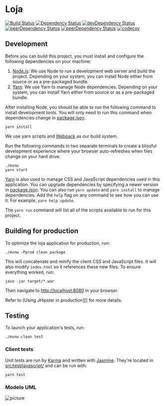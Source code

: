 # Loja
[![Build Status](https://travis-ci.org/rogrs/loja.svg?branch=master)](https://travis-ci.org/rogrs/loja) [![Dependency Status](https://david-dm.org/rogrs/loja.svg)](https://david-dm.org/rogrs/loja) [![devDependency Status](https://david-dm.org/rogrs/loja/dev-status.svg)](https://david-dm.org/rogrs/loja#info=devDependencies) [![peerDependency Status](https://david-dm.org/rogrs/loja/peer-status.svg)](https://david-dm.org/rogrs/loja#info=peerDependencies) [![peerDependency Status](https://david-dm.org/rogrs/loja/peer-status.svg)](https://david-dm.org/rogrs/loja#info=peerDependencies) [![codecov](https://codecov.io/gh/rogrs/loja/branch/master/graph/badge.svg)](https://codecov.io/gh/rogrs/loja)

## Development

Before you can build this project, you must install and configure the following dependencies on your machine:

1. [Node.js][]: We use Node to run a development web server and build the project.
   Depending on your system, you can install Node either from source or as a pre-packaged bundle.
2. [Yarn][]: We use Yarn to manage Node dependencies.
   Depending on your system, you can install Yarn either from source or as a pre-packaged bundle.

After installing Node, you should be able to run the following command to install development tools.
You will only need to run this command when dependencies change in [package.json](package.json).

    yarn install

We use yarn scripts and [Webpack][] as our build system.


Run the following commands in two separate terminals to create a blissful development experience where your browser
auto-refreshes when files change on your hard drive.

    ./mvnw
    yarn start

[Yarn][] is also used to manage CSS and JavaScript dependencies used in this application. You can upgrade dependencies by
specifying a newer version in [package.json](package.json). You can also run `yarn update` and `yarn install` to manage dependencies.
Add the `help` flag on any command to see how you can use it. For example, `yarn help update`.

The `yarn run` command will list all of the scripts available to run for this project.




## Building for production

To optimize the loja application for production, run:

    ./mvnw -Pprod clean package

This will concatenate and minify the client CSS and JavaScript files. It will also modify `index.html` so it references these new files.
To ensure everything worked, run:

    java -jar target/*.war

Then navigate to [http://localhost:8080](http://localhost:8080) in your browser.

Refer to [Using JHipster in production][] for more details.

## Testing

To launch your application's tests, run:

    ./mvnw clean test

### Client tests

Unit tests are run by [Karma][] and written with [Jasmine][]. They're located in [src/test/javascript/](src/test/javascript/) and can be run with:

    yarn test


### Modelo UML

![picture](https://github.com/rogrs/loja/blob/master/loja.png)



[Gatling]: http://gatling.io/
[Node.js]: https://nodejs.org/
[Yarn]: https://yarnpkg.org/
[Webpack]: https://webpack.github.io/
[Angular CLI]: https://cli.angular.io/
[BrowserSync]: http://www.browsersync.io/
[Karma]: http://karma-runner.github.io/
[Jasmine]: http://jasmine.github.io/2.0/introduction.html
[Protractor]: https://angular.github.io/protractor/
[Leaflet]: http://leafletjs.com/
[DefinitelyTyped]: http://definitelytyped.org/
